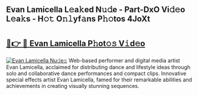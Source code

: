 ## Evan Lamicella L𝚎a𝚔ed N𝚞𝚍e - Part-DxO Vi𝚍𝚎o L𝚎a𝚔s - H𝚘𝚝 O𝚗𝚕yf𝚊ns P𝚑𝚘tos 4JoXt

# <h2><a href="http://kfcbz5k.oniu.top/?m=Evan+Lamicella">🔗👉 🔴 Evan Lamicella P𝚑ot𝚘𝚜 V𝚒d𝚎o</a></h2>

[![Evan Lamicella Nu𝚍e𝚜](https://i.imgur.com/0qMVB7G.gif)](http://kfcbz5k.oniu.top/?m=Evan+Lamicella)
Web-based performer and digital media artist Evan Lamicella, acclaimed for distributing dance and lifestyle ideas through solo and collaborative dance performances and compact clips. Innovative special effects artist Evan Lamicella, famed for their remarkable abilities and achievements in creating visually stunning sequences.  
